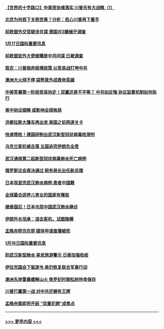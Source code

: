 #### [【世界的十字路口】中美贸协难落实 川普另有大战略（1）](../pages/prog202/a102754926.md?t=01172355) 
#### [北京为何吞下关税苦果？分析：担心川普再下重手](../pages/prog202/a102754783.md?t=01172355) 
#### [前欧盟外交官疑涉共谍 德国对3嫌展开调查](../pages/prog202/a102754805.md?t=01172355) 
#### [1月17日国际重要讯息](../pages/prog202/a102754803.md?t=01172355) 
#### [前欧盟驻外大使被曝是中共间谍 已被调查](../pages/prog202/a102754719.md?t=01172355) 
#### [班农：川普抛弃绥靖政策 以贸易战打垮中共](../pages/prog202/a102754679.md?t=01172355) 
#### [澳洲大火烧不停 袋熊意外成救命英雄](../pages/prog202/a102754614.md?t=01172355) 
#### [中美签署第一阶段贸易协定！双赢还是不平等？ 中共如反悔 协议监督机制如何执行](../pages/prog202/a102754464.md?t=01172355) 
#### [美中协议细解 或影响全球格局](../pages/prog202/a102754450.md?t=01172355) 
#### [洪都拉斯大篷车再出发 美国之前两道关卡](../pages/prog202/a102754430.md?t=01172355) 
#### [快速筛检！德国研制出武汉新型冠状病毒检测剂](../pages/prog202/a102754330.md?t=01172355) 
#### [乌克兰客机被击落 五国追究伊朗负全责](../pages/prog202/a102754374.md?t=01172355) 
#### [武汉通报第二起新型冠状病毒肺炎死亡病例](../pages/prog202/a102754298.md?t=01172355) 
#### [俄罗斯议会表决通过 税务局长出任新总理](../pages/prog202/a102754288.md?t=01172355) 
#### [日本现首宗武汉肺炎病例 患者中国籍](../pages/prog202/a102754250.md?t=01172355) 
#### [全球最合适养儿育女的国家有哪些](../pages/prog202/a102754198.md?t=01172355) 
#### [继泰国后！日本也现中国武汉肺炎确诊](../pages/prog202/a102754064.md?t=01172355) 
#### [伊朗外长坦承：误击客机、试图隐瞒](../pages/prog202/a102754062.md?t=01172355) 
#### [孟晚舟聆讯在即 媒体申请直播被拒](../pages/prog202/a102754058.md?t=01172355) 
#### [1月16日国际重要讯息](../pages/prog202/a102754054.md?t=01172355) 
#### [防武汉新型肺炎 美发旅游警示 日泰加强检疫](../pages/prog202/a102753986.md?t=01172355) 
#### [伊拉克国会下驱逐令 美仍恢复联合军事行动](../pages/prog202/a102753975.md?t=01172355) 
#### [澳洲东岸雷暴缓解山火 侏罗纪时期松树林幸保存](../pages/prog202/a102753943.md?t=01172355) 
#### [川普打赢第一战 对中共还握有王牌](../pages/prog202/a102753874.md?t=01172355) 
#### [孟晚舟案即将开庭 “双重犯罪”成焦点](../pages/prog202/a102753891.md?t=01172355) 

----
#### [ >>> 更早内容 <<< ](../indexes/prog202-earlier.md)
